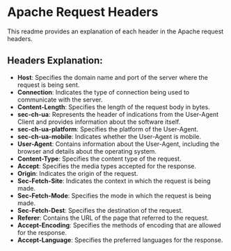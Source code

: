 # Apache Request Headers

This readme provides an explanation of each header in the Apache request headers.

## Headers Explanation:

- **Host**: Specifies the domain name and port of the server where the request is being sent.
- **Connection**: Indicates the type of connection being used to communicate with the server.
- **Content-Length**: Specifies the length of the request body in bytes.
- **sec-ch-ua**: Represents the header of indications from the User-Agent Client and provides information about the software itself.
- **sec-ch-ua-platform**: Specifies the platform of the User-Agent.
- **sec-ch-ua-mobile**: Indicates whether the User-Agent is mobile.
- **User-Agent**: Contains information about the User-Agent, including the browser and details about the operating system.
- **Content-Type**: Specifies the content type of the request.
- **Accept**: Specifies the media types accepted for the response.
- **Origin**: Indicates the origin of the request.
- **Sec-Fetch-Site**: Indicates the context in which the request is being made.
- **Sec-Fetch-Mode**: Specifies the mode in which the request is being made.
- **Sec-Fetch-Dest**: Specifies the destination of the request.
- **Referer**: Contains the URL of the page that referred to the request.
- **Accept-Encoding**: Specifies the methods of encoding that are allowed for the response.
- **Accept-Language**: Specifies the preferred languages for the response.